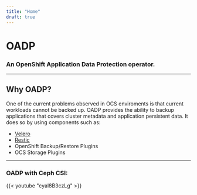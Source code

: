 ```yaml
---
title: "Home"
draft: true
---
```


# OADP
### An OpenShift Application Data Protection operator.

---

## Why OADP?

One of the current problems observed in OCS enviroments is that current
workloads cannot be backed up. OADP provides the ability to backup applications
that covers cluster metadata and application persistent data. It does so by
using components such as:
- [Velero](https://velero.io/)
- [Restic](https://restic.net/)
- OpenShift Backup/Restore Plugins
- OCS Storage Plugins

---

### OADP with Ceph CSI:
{{< youtube "cyal8B3czLg" >}}

